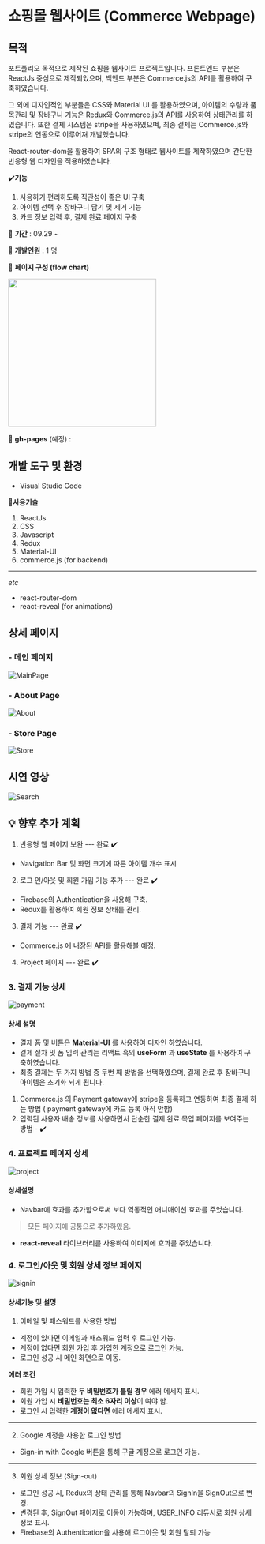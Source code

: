 
# 쇼핑몰 웹사이트 (Commerce Webpage)
## 목적
포트폴리오 목적으로 제작된 쇼핑몰 웹사이트 프로젝트입니다.
프론트엔드 부분은 ReactJs 중심으로 제작되었으며, 백엔드 부분은 Commerce.js의 API를 활용하여 구축하였습니다.

그 외에 디자인적인 부분들은 CSS와 Material UI 를 활용하였으며, 아이템의 수량과 품목관리 및 장바구니 기능은 Redux와 Commerce.js의 API를 사용하여 상태관리를 하였습니다.
또한 결제 시스템은 stripe을 사용하였으며, 최종 결제는 Commerce.js와 stripe의 연동으로 이루어져 개발했습니다.

React-router-dom을 활용하여 SPA의 구조 형태로 웹사이트를 제작하였으며 간단한 반응형 웹 디자인을 적용하였습니다.

:heavy_check_mark:**기능**
1. 사용하기 편리하도록 직관성이 좋은 UI 구축
2. 아이템 선택 후 장바구니 담기 및 제거 기능 
3. 카드 정보 입력 후, 결제 완료 페이지 구축

:calendar: **기간** :
09.29 ~ 

:runner: **개발인원** :
1 명

:paperclip: **페이지 구성 (flow chart)** 

<img src="https://user-images.githubusercontent.com/56250064/136156422-71c66351-2cb2-45de-bdae-dfa2e0087dbc.png" witdh="500" height="300">


:page_facing_up: **gh-pages** (예정) : 


## 개발 도구 및 환경
- Visual Studio Code

:wrench:**사용기술**
1. ReactJs
2. CSS
3. Javascript
4. Redux
5. Material-UI
6. commerce.js (for backend)
<hr/>

*etc* 
- react-router-dom
- react-reveal (for animations)

## 상세 페이지 
### - 메인 페이지
![MainPage](https://user-images.githubusercontent.com/56250064/136158307-eaa41af4-287b-4ec8-a099-a03893bfd624.png)

### - About Page
![About](https://user-images.githubusercontent.com/56250064/136158630-9d082efd-bede-437d-b5ce-2daa4fe4e050.png)

### - Store Page
![Store](https://user-images.githubusercontent.com/56250064/136158983-82d14236-b394-407a-a3c0-7859c3739661.png)

## 시연 영상
![Search](https://user-images.githubusercontent.com/56250064/136161233-3a6792f8-1aa5-4587-8252-750bf95ad8fb.gif)

## :bulb: 향후 추가 계획

1. 반응형 웹 페이지 보완 --- 완료 :heavy_check_mark: 
- Navigation Bar 및 화면 크기에 따른 아이템 개수 표시
2. 로그 인/아웃 및 회원 가입 기능 추가 --- 완료 :heavy_check_mark:
- Firebase의 Authentication을 사용해 구축.
- Redux를 활용하여 회원 정보 상태를 관리.
3. 결제 기능 --- 완료 :heavy_check_mark:
- Commerce.js 에 내장된 API를 활용해볼 예정.
4. Project 페이지 --- 완료 :heavy_check_mark:


### 3. 결제 기능 상세
![payment](https://user-images.githubusercontent.com/56250064/136744637-e49df9e2-8df4-415d-9a22-607f77d6432e.gif)

#### 상세 설명

- 결제 폼 및 버튼은 **Material-UI** 를 사용하여 디자인 하였습니다.
- 결제 절차 및 폼 입력 관리는 리액트 훅의 **useForm** 과 **useState** 를 사용하여 구축하였습니다.
-  최종 결제는 두 가지 방법 중 두번 째 방법을 선택하였으며, 결제 완료 후 장바구니 아이템은 초기화 되게 됩니다.
1. Commerce.js 의 Payment gateway에 stripe을 등록하고 연동하여 최종 결제 하는 방법 ( payment gateway에 카드 등록 아직 안함)
2. 입력된 사용자 배송 정보를 사용하면서 단순한 결제 완료 목업 페이지를 보여주는 방법 - :heavy_check_mark:

### 4. 프로젝트 페이지 상세
![project](https://user-images.githubusercontent.com/56250064/136909678-09875a73-f71f-4bbf-88d0-48563fdd6e4e.gif)

#### 상세설명
- Navbar에 효과를 추가함으로써 보다 역동적인 애니매이션 효과를 주었습니다.
> 모든 페이지에 공통으로 추가하였음.
- **react-reveal** 라이브러리를 사용하여 이미지에 효과를 주었습니다.


### 4. 로그인/아웃 및 회원 상세 정보 페이지
![signin](https://user-images.githubusercontent.com/56250064/139695697-cc8a5f4d-0b4b-49a6-a41a-f0aaebd1d1a8.gif)

#### 상세기능 및 설명
1. 이메일 및 패스워드를 사용한 방법
- 계정이 있다면 이메일과 패스워드 입력 후 로그인 가능.
- 계정이 없다면 회원 가입 후 가입한 계정으로 로그인 가능.
- 로그인 성공 시 메인 화면으로 이동.

**에러 조건**
- 회원 가입 시 입력한 **두 비밀번호가 틀릴 경우** 에러 메세지 표시.
- 회원 가입 시 **비밀번호는 최소 6자리 이상**이 여야 함.
- 로그인 시 입력한 **계정이 없다면** 에러 메세지 표시.
<hr />

2. Google 계정을 사용한 로그인 방법
- Sign-in with Google 버튼을 통해 구글 계정으로 로그인 가능.
<hr />

3. 회원 상세 정보 (Sign-out)
- 로그인 성공 시, Redux의 상태 관리를 통해 Navbar의 SignIn을 SignOut으로 변경.
- 변경된 후, SignOut 페이지로 이동이 가능하며, USER_INFO 리듀서로 회원 상세 정보 표시.
- Firebase의 Authentication을 사용해 로그아웃 및 회원 탈퇴 가능
